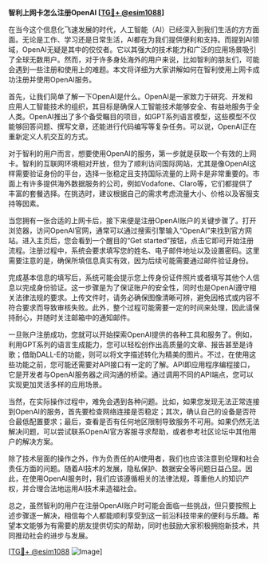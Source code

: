 **智利上网卡怎么注册OpenAI [[TG💪+ @esim1088](https://t.me/s/esim1088)]**

在当今这个信息化飞速发展的时代，人工智能（AI）已经深入到我们生活的方方面面。无论是工作、学习还是日常生活，AI都在为我们提供便利和支持。而提到AI领域，OpenAI无疑是其中的佼佼者。它以其强大的技术能力和广泛的应用场景吸引了全球无数用户。然而，对于许多身处海外的用户来说，比如智利的朋友们，可能会遇到一些注册和使用上的难题。本文将详细为大家讲解如何在智利使用上网卡成功注册并使用OpenAI服务。

首先，让我们简单了解一下OpenAI是什么。OpenAI是一家致力于研究、开发和应用人工智能技术的组织，其目标是确保人工智能技术能够安全、有益地服务于全人类。OpenAI推出了多个备受瞩目的项目，如GPT系列语言模型，这些模型不仅能够回答问题、撰写文章，还能进行代码编写等复杂任务。可以说，OpenAI正在重新定义人机交互的方式。

对于智利的用户而言，想要使用OpenAI的服务，第一步就是获取一个有效的上网卡。智利的互联网环境相对开放，但为了顺利访问国际网站，尤其是像OpenAI这样需要验证身份的平台，选择一张稳定且支持国际流量的上网卡是非常重要的。市面上有许多提供海外数据服务的公司，例如Vodafone、Claro等，它们都提供了丰富的套餐选择。在挑选时，建议根据自己的需求考虑流量大小、价格以及客服支持等因素。

当您拥有一张合适的上网卡后，接下来便是注册OpenAI账户的关键步骤了。打开浏览器，访问OpenAI官网，通常可以通过搜索引擎输入“OpenAI”来找到官方网站。进入主页后，您会看到一个醒目的“Get started”按钮，点击它即可开始注册流程。注册过程中，系统会要求填写您的姓名、电子邮件地址以及设置密码。这里需要注意的是，确保所填信息真实有效，因为后续可能需要通过邮件验证身份。

完成基本信息的填写后，系统可能会提示您上传身份证件照片或者填写其他个人信息以完成身份验证。这一步骤是为了保证账户的安全性，同时也是OpenAI遵守相关法律法规的要求。上传文件时，请务必确保图像清晰可辨，避免因格式或内容不符合要求而导致审核失败。此外，整个过程可能需要一定的时间来处理，因此请保持耐心，并随时关注邮箱中的通知邮件。

一旦账户注册成功，您就可以开始探索OpenAI提供的各种工具和服务了。例如，利用GPT系列的语言生成能力，您可以轻松创作出高质量的文章、报告甚至是诗歌；借助DALL-E的功能，则可以将文字描述转化为精美的图片。不过，在使用这些功能之前，您可能还需要对API接口有一定的了解。API即应用程序编程接口，它是开发者与OpenAI服务器之间沟通的桥梁。通过调用不同的API端点，您可以实现更加灵活多样的应用场景。

当然，在实际操作过程中，难免会遇到各种问题。比如，如果您发现无法正常连接到OpenAI的服务，首先要检查网络连接是否稳定；其次，确认自己的设备是否符合最低配置要求；最后，查看是否有任何地区限制导致服务不可用。如果仍然无法解决问题，可以尝试联系OpenAI官方客服寻求帮助，或者参考社区论坛中其他用户的解决方案。

除了技术层面的操作之外，作为负责任的AI使用者，我们也应该注意到伦理和社会责任方面的问题。随着AI技术的发展，隐私保护、数据安全等问题日益凸显。因此，在使用OpenAI服务时，我们应该遵循相关的法律法规，尊重他人的知识产权，并合理合法地运用AI技术来造福社会。

总之，虽然智利的用户在注册OpenAI账户时可能会面临一些挑战，但只要按照上述步骤逐一解决，相信每个人都能顺利享受到这一前沿科技带来的便利与乐趣。希望本文能够为有需要的朋友提供切实的帮助，同时也鼓励大家积极拥抱新技术，共同推动社会的进步与发展。

[[TG💪+ @esim1088](https://t.me/s/esim1088) ![Image](https://i.postimg.cc/4NQfJmqS/Snipaste-2025-05-13-00-14-12.png)]